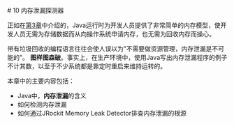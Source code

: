 <a name="10" >
# 10 内存泄漏探测器

正如在[第3章][1]中介绍的，Java运行时为开发人员提供了非常简单的内存模型，使开发人员无需为存储数据而从向操作系统申请内存，也无需为回收内存而操心。

带有垃圾回收的编程语言往往会使人误以为"不需要做资源管理，内存泄漏是不可能的"。 **图样图森破**。事实上，在生产环境中，使用Java写出内存泄漏程序的例子不计其数，以至于不少系统都是靠定时重启来维持运转的。

本章中的主要内容包括：

* Java中，**内存泄漏**的含义
* 如何检测内存泄漏
* 如何通过JRockit Memory Leak Detector排查内存泄漏的根源




[1]:    ../chap3/3.md#3